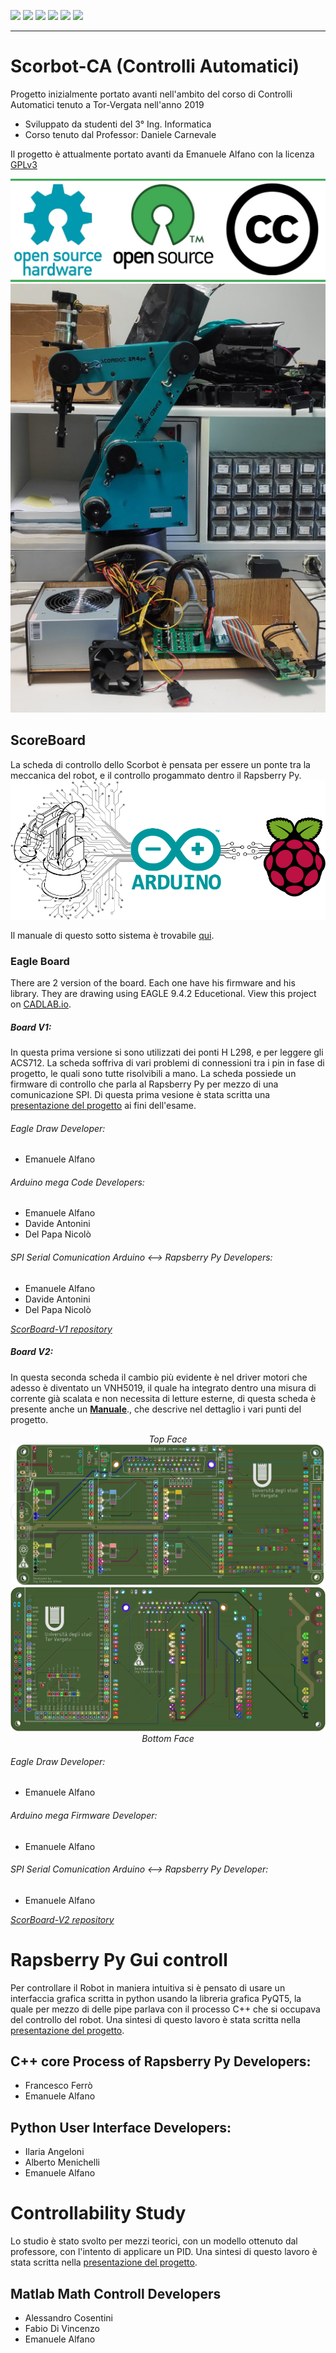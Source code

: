 ![](https://img.shields.io/github/stars/Alfystar/Scorbot-CA) ![](https://img.shields.io/github/forks/Alfystar/Scorbot-CA) ![](https://img.shields.io/github/tag/Alfystar/Scorbot-CA) ![](https://img.shields.io/github/release/Alfystar/Scorbot-CA) ![](https://img.shields.io/github/issues/Alfystar/Scorbot-CA) ![](https://img.shields.io/bower/v/editor.md.svg)

------------

# Scorbot-CA (Controlli Automatici)
Progetto inizialmente portato avanti nell'ambito del corso di Controlli Automatici tenuto a Tor-Vergata nell'anno 2019
- Sviluppato da studenti del 3° Ing. Informatica
- Corso tenuto dal Professor: Daniele Carnevale

Il progetto è attualmente portato avanti da Emanuele Alfano con la licenza [GPLv3](https://github.com/Alfystar/Scorbot-CA/blob/master/LICENSE "GPLv3")
<p align="center">
  <img src="https://github.com/Alfystar/Scorbot-CA/blob/master/license.png?raw=true">
  <br>  
  <img src="https://github.com/Alfystar/Scorbot-CA/blob/master/1_Doc/Slide%20show%20develop/Presentazione%20Scorbot%20low%20level/Hardware/Frontale%20sistema.png?raw=true">
</p>

## ScoreBoard
La scheda di controllo dello Scorbot è pensata per essere un ponte tra la meccanica del robot, e il controllo progammato dentro il Rapsberry Py.
[![SubSystem-structure](https://github.com/Alfystar/Scorbot-CA/blob/master/1_Doc/Media/ScorBoard-idea.png?raw=true "SubSystem-structure")](https://github.com/Alfystar/Scorbot-CA/blob/master/1_Doc/ScorBoard_v2-MANUAL.pdf "SubSystem-structure")

Il manuale di questo sotto sistema è trovabile [qui](https://github.com/Alfystar/Scorbot-CA/blob/master/1_Doc/ScorBoard_v2-MANUAL.pdf "qui").

### Eagle Board
There are 2 version of the board.
Each one have his firmware and his library.
They are drawing using EAGLE 9.4.2 Educetional.
View this project on [CADLAB.io](https://cadlab.io/project/1649). 
#####  Board V1:
In questa prima versione si sono utilizzati dei ponti H L298, e per leggere gli ACS712.
La scheda soffriva di vari problemi di connessioni tra i pin in fase di progetto, le quali sono tutte risolvibili a mano.
La scheda possiede un firmware di controllo che parla al Rapsberry Py per mezzo di una comunicazione SPI. Di questa prima vesione è stata scritta una [presentazione del progetto](https://github.com/Alfystar/Scorbot-CA/blob/master/1_Doc/ProjectPresentation-V1.pdf) ai fini dell'esame.
######  Eagle Draw Developer:
 - Emanuele Alfano

###### Arduino mega Code Developers:
- Emanuele Alfano
- Davide Antonini
- Del Papa Nicolò

###### SPI Serial Comunication Arduino <--> Rapsberry Py Developers:
- Emanuele Alfano
- Davide Antonini
- Del Papa Nicolò

[*ScorBoard-V1 repository*](https://github.com/Alfystar/Scorbot-CA/tree/master/2_boardSystem/V1 "ScorBoard-V1 repository")



#####  Board V2:
In questa seconda scheda il cambio più evidente è nel driver motori che adesso è diventato un VNH5019, il quale ha integrato dentro una misura di corrente già scalata e non necessita di letture esterne, di questa scheda è presente anche un [**Manuale**](https://github.com/Alfystar/Scorbot-CA/blob/master/1_Doc/ScorBoard_v2-MANUAL.pdf "qui")., che descrive nel dettaglio i vari punti del progetto.
<p align="center">
  <i>Top Face</i>
  <img src="https://github.com/Alfystar/Scorbot-CA/blob/master/2_boardSystem/V2/HW/ScoreBoard-V2/GerberFile/ScoreBoard-V2_top.png?raw=true"> 
  <br>  
  <img src="https://github.com/Alfystar/Scorbot-CA/blob/master/2_boardSystem/V2/HW/ScoreBoard-V2/GerberFile/ScoreBoard-V2_bot.png?raw=true"> 
  <i>Bottom Face</i>
</p>

###### Eagle Draw Developer:
 - Emanuele Alfano

###### Arduino mega Firmware Developer:
- Emanuele Alfano

###### SPI Serial Comunication Arduino <--> Rapsberry Py Developer:
- Emanuele Alfano

[*ScorBoard-V2 repository*](https://github.com/Alfystar/Scorbot-CA/tree/master/2_boardSystem/V2 "ScorBoard-V2 repository")


# Rapsberry Py Gui controll
Per controllare il Robot in maniera intuitiva si è pensato di usare un interfaccia grafica scritta in python usando la libreria grafica PyQT5, la quale per mezzo di delle pipe parlava con il processo C++ che si occupava del controllo del robot.
Una sintesi di questo lavoro è stata scritta nella [presentazione del progetto](https://github.com/Alfystar/Scorbot-CA/blob/master/1_Doc/ProjectPresentation-V1.pdf).
## C++ core Process of Rapsberry Py Developers:
- Francesco Ferrò
- Emanuele Alfano

## Python User Interface Developers:
- Ilaria Angeloni
- Alberto Menichelli
- Emanuele Alfano

# Controllability Study
Lo studio è stato svolto per mezzi teorici, con un modello ottenuto dal professore, con l'intento di applicare un PID.
Una sintesi di questo lavoro è stata scritta nella [presentazione del progetto](https://github.com/Alfystar/Scorbot-CA/blob/master/1_Doc/ProjectPresentation-V1.pdf).
## Matlab Math Controll Developers
- Alessandro Cosentini
- Fabio Di Vincenzo
- Emanuele Alfano

